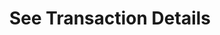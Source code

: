 ---
title: See Transaction Details
position_number: 1.1
type: get
description: /future/trade/v1/order/trade-list
parameters:
    -
        name: orderId
        type: integer
        mandatory: false
        default: N/A
        description: Order ID
        ranges:
    -
        name: symbol
        type: string
        mandatory: false
        default: N/A
        description: Trading pair
        ranges:
    -
        name: page
        type: integer
        mandatory: false
        default: 1
        description: "Page\t"
        ranges:
    -
        name: size
        type: integer
        mandatory: false
        default: 10
        description: "Quantity of a single page\t"
        ranges:
    -
        name: startTime
        type: integer
        mandatory: false
        default: N/A
        description: start time
        ranges:
    -
        name: endTime
        type: integer
        mandatory: false
        default: N/A
        description: end time
        ranges:
content_markdown: |-

             #### **Limit Flow Rules**

             200/s/apikey
left_code_blocks:
    -
        code_block: "public void getMarketConfig() {\r\n\tString text = HttpUtil.get(URL + \"/data/api/future/trade/v1/getMarketConfig\");\r\n\tSystem.out.println(text);\r\n}"
        title: Java
        language: java
right_code_blocks:
    - code_block: |-
        {
          "error": {
            "code": "",
            "msg": ""
          },
          "msgInfo": "",
          "result": {
            "items": [
              {
                "fee": 0,                //Fee
                "feeCoin": "",           //Currency of fee
                "orderId": 0,            //Order ID
                "execId": 0,             //Trade ID
                "price": 0,              //Price
                "quantity": 0,           //Volume
                "symbol": "",            //Trading pair
                "timestamp": 0,          //Time
                "takerMaker": "TAKER"    //taker or maker
              }
            ],
            "page": 0,
            "ps": 0,
            "total": 0
          },
          "returnCode": 0
        }
      title: Response
      language: json
---